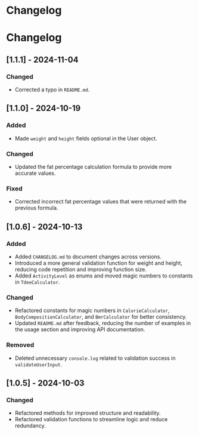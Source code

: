 # Changelog

# Changelog

## [1.1.1] - 2024-11-04

### Changed

- Corrected a typo in `README.md`.

## [1.1.0] - 2024-10-19

### Added

- Made `weight` and `height` fields optional in the User object.

### Changed

- Updated the fat percentage calculation formula to provide more accurate values.

### Fixed

- Corrected incorrect fat percentage values that were returned with the previous formula.

## [1.0.6] - 2024-10-13

### Added

- Added `CHANGELOG.md` to document changes across versions.
- Introduced a more general validation function for weight and height, reducing code repetition and improving function size.
- Added `ActivityLevel` as enums and moved magic numbers to constants in `TdeeCalculator`.

### Changed

- Refactored constants for magic numbers in `CalorieCalculator`, `BodyCompositionCalculator`, and `BmrCalculator` for better consistency.
- Updated `README.md` after feedback, reducing the number of examples in the usage section and improving API documentation.

### Removed

- Deleted unnecessary `console.log` related to validation success in `validateUserInput`.

## [1.0.5] - 2024-10-03

### Changed

- Refactored methods for improved structure and readability.
- Refactored validation functions to streamline logic and reduce redundancy.
